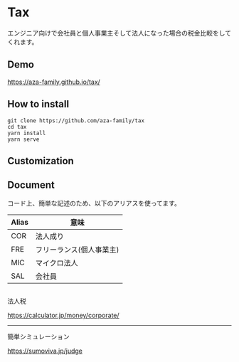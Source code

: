 # Tax

エンジニア向けで会社員と個人事業主そして法人になった場合の税金比較をしてくれます。
## Demo

https://aza-family.github.io/tax/



## How to install

```
git clone https://github.com/aza-family/tax
cd tax
yarn install
yarn serve
```

## Customization

## Document

コード上、簡単な記述のため、以下のアリアスを使ってます。

|  Alias  |  意味  |
| ---- | ---- |
|  COR  |  法人成り  |
|  FRE  |  フリーランス(個人事業主)  |
|  MIC  |  マイクロ法人  |
|  SAL  |  会社員  |



##

法人税

https://calculator.jp/money/corporate/



---------

簡単シミュレーション

https://sumoviva.jp/judge